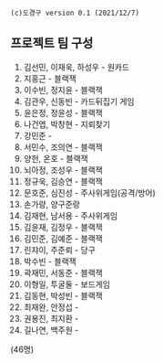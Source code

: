 ```
(c)도경구 version 0.1 (2021/12/7)
```

## 프로젝트 팀 구성

1. 김선민, 이재욱, 하성우 - 원카드
2. 지홍근 - 블랙잭
3. 이수빈, 정지윤 - 블랙잭
4. 김관우, 신동빈 - 카드뒤집기 게임
5. 윤은정, 정윤성 - 블랙잭
6. 나건엽, 박창현 - 지뢰찾기
7. 강민준 - 
8. 서민수, 조의연 - 블랙잭
9. 양헌, 온호 - 블랙잭
10. 뇌아정, 조성우 - 블랙잭
11. 정규욱, 김승연 - 블랙잭
12. 문호준, 심진성 - 주사위게임(공격/방어)
13. 손가량, 양구준랑
14. 김재현, 남서용 - 주사위게임
15. 김윤재, 김정우 - 블랙잭
16. 김민준, 김예준 - 블랙잭
17. 린쟈이, 주준뢰 - 당구
18. 박수빈 - 블랙잭
19. 곽재민, 서동준 - 블랙잭
20. 이형일, 투굴둘 - 보드게임
21. 김동현, 박성빈 - 블랙잭
22. 최재완, 안정섭 -
23. 권용진, 최지환 - 
24. 길나연, 백주원 - 

(46명)
